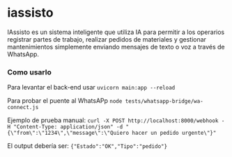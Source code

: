 # iassisto
IAssisto es un sistema inteligente que utiliza IA para permitir a los operarios registrar partes de trabajo, realizar pedidos de materiales y gestionar mantenimientos simplemente enviando mensajes de texto o voz a través de WhatsApp.

### Como usarlo
Para levantar el back-end usar
``uvicorn main:app --reload``

Para probar el puente al WhatsAPp
``node tests/whatsapp-bridge/wa-connect.js``

Ejemplo de prueba manual:
``curl -X POST http://localhost:8000/webhook -H "Content-Type: application/json" -d "{\"from\":\"1234\",\"message\":\"Quiero hacer un pedido urgente\"}"``

El output debería ser:
```{"Estado":"OK","Tipo":"pedido"}```
